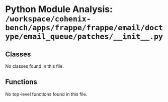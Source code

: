 # Python Module Analysis: `/workspace/cohenix-bench/apps/frappe/frappe/email/doctype/email_queue/patches/__init__.py`

## Classes

No classes found in this file.


## Functions

No top-level functions found in this file.
